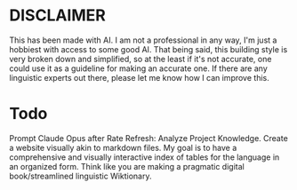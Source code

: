 # DISCLAIMER

This has been made with AI. I am not a professional in any way, I'm just a hobbiest with access to some good AI. That being said, this building style is very broken down and simplified, so at the least if it's not accurate, one could use it as a guideline for making an accurate one. If there are any linguistic experts out there, please let me know how I can improve this.

# Todo
Prompt Claude Opus after Rate Refresh: Analyze Project Knowledge. Create a website visually akin to markdown files. My goal is to have a comprehensive and visually interactive index of tables for the language in an organized form. Think like you are making a pragmatic digital book/streamlined linguistic Wiktionary.
